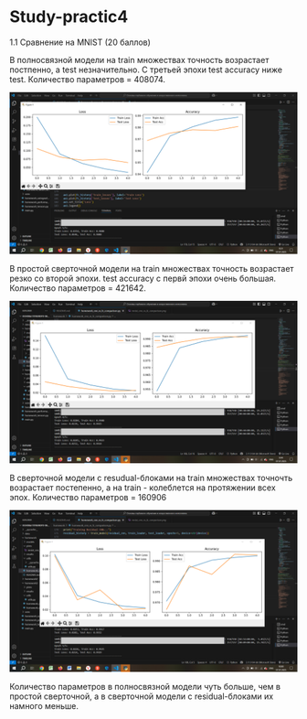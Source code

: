 # Study-practic4
1.1 Сравнение на MNIST (20 баллов)

В полносвязной модели на train множествах точность возрастает постпенно, а test незначительно. С третьей эпохи test accuracy ниже test. Количество параметров = 408074.

![Иллюстрация к проекту](https://github.com/ViktoriaVyshedko/Study-practic4/raw/main/homework/plots/mnist_fc.png)

В простой сверточной модели на train множествах точность возрастает резко со второй эпохи. test accuracy с первй эпохи очень большая. Количество параметров = 421642.

![Иллюстрация к проекту](https://github.com/ViktoriaVyshedko/Study-practic4/raw/main/homework/plots/mnist_simple.png)

В сверточной модели с resudual-блоками на train множествах точночть возрастает постепенно, а на train - колеблется на протяжении всех эпох. Количество параметров = 160906

![Иллюстрация к проекту](https://github.com/ViktoriaVyshedko/Study-practic4/raw/main/homework/plots/mnist_residual.png)

Количество параметров в полносвязной модели чуть больше, чем в простой сверточной, а в сверточной модели с residual-блоками их намного меньше.
